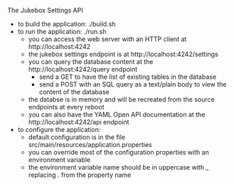
   The Jukebox Settings API
   
- to build the application: ./build.sh
- to run the application: ./run.sh
  - you can access the web server with an HTTP client at http://localhost:4242
  - the jukebox settings endpoint is at http://localhost:4242/settings
  - you can query the database content at the http://localhost:4242/query endpoint
    - send a GET to have the list of existing tables in the database
    - send a POST with an SQL query as a text/plain body to view the content of the database
  - the databse is in memory and will be recreated from the source endpoints at every reboot
  - you can also have the YAML Open API documentation at the http://localhost:4242/api endpoint
- to configure the application:
  - default configuration is in the file src/main/resources/application.properties
  - you can override most of the configuration properties with an environment variable
  - the environment variable name should be in uppercase with _ replacing . from the property name

